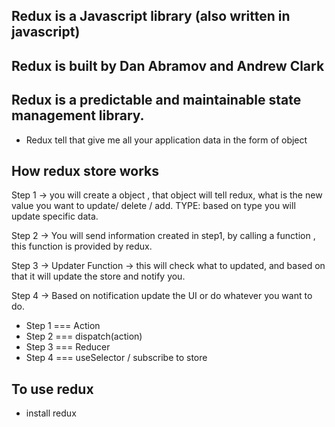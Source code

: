 ## Redux is a Javascript library (also written in javascript)

## Redux is built by Dan Abramov and Andrew Clark

## Redux is a predictable and maintainable state management library.

- Redux tell that give me all your application data in the form of object

## How redux store works

Step 1 -> you will create a object , that object will tell redux, what is the new value you want to update/ delete / add.
TYPE: based on type you will update specific data.

Step 2 -> You will send information created in step1, by calling a function , this function is provided by redux.

Step 3 -> Updater Function -> this will check what to updated, and based on that it will update the store and notify you.

Step 4 -> Based on notification update the UI or do whatever you want to do.

- Step 1 === Action
- Step 2 === dispatch(action)
- Step 3 === Reducer
- Step 4 === useSelector / subscribe to store

## To use redux

- install redux
